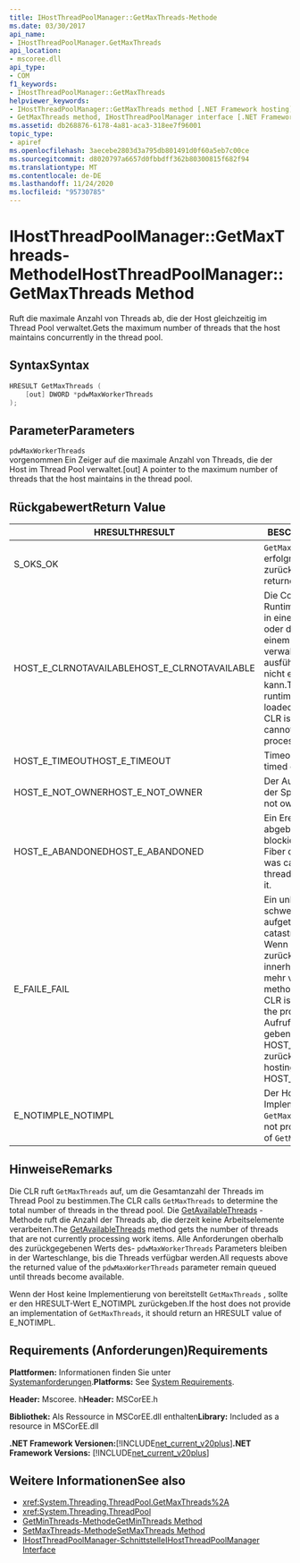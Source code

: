 ```yaml
---
title: IHostThreadPoolManager::GetMaxThreads-Methode
ms.date: 03/30/2017
api_name:
- IHostThreadPoolManager.GetMaxThreads
api_location:
- mscoree.dll
api_type:
- COM
f1_keywords:
- IHostThreadPoolManager::GetMaxThreads
helpviewer_keywords:
- IHostThreadPoolManager::GetMaxThreads method [.NET Framework hosting]
- GetMaxThreads method, IHostThreadPoolManager interface [.NET Framework hosting]
ms.assetid: db268876-6178-4a81-aca3-318ee7f96001
topic_type:
- apiref
ms.openlocfilehash: 3aecebe2803d3a795db801491d0f60a5eb7c00ce
ms.sourcegitcommit: d8020797a6657d0fbbdff362b80300815f682f94
ms.translationtype: MT
ms.contentlocale: de-DE
ms.lasthandoff: 11/24/2020
ms.locfileid: "95730785"
---
```

# <a name="ihostthreadpoolmanagergetmaxthreads-method"></a><span data-ttu-id="b7b82-102">IHostThreadPoolManager::GetMaxThreads-Methode</span><span class="sxs-lookup"><span data-stu-id="b7b82-102">IHostThreadPoolManager::GetMaxThreads Method</span></span>

<span data-ttu-id="b7b82-103">Ruft die maximale Anzahl von Threads ab, die der Host gleichzeitig im Thread Pool verwaltet.</span><span class="sxs-lookup"><span data-stu-id="b7b82-103">Gets the maximum number of threads that the host maintains concurrently in the thread pool.</span></span>  
  
## <a name="syntax"></a><span data-ttu-id="b7b82-104">Syntax</span><span class="sxs-lookup"><span data-stu-id="b7b82-104">Syntax</span></span>  
  
```cpp  
HRESULT GetMaxThreads (  
    [out] DWORD *pdwMaxWorkerThreads  
);  
```  
  
## <a name="parameters"></a><span data-ttu-id="b7b82-105">Parameter</span><span class="sxs-lookup"><span data-stu-id="b7b82-105">Parameters</span></span>  

 `pdwMaxWorkerThreads`  
 <span data-ttu-id="b7b82-106">vorgenommen Ein Zeiger auf die maximale Anzahl von Threads, die der Host im Thread Pool verwaltet.</span><span class="sxs-lookup"><span data-stu-id="b7b82-106">[out] A pointer to the maximum number of threads that the host maintains in the thread pool.</span></span>  
  
## <a name="return-value"></a><span data-ttu-id="b7b82-107">Rückgabewert</span><span class="sxs-lookup"><span data-stu-id="b7b82-107">Return Value</span></span>  
  
|<span data-ttu-id="b7b82-108">HRESULT</span><span class="sxs-lookup"><span data-stu-id="b7b82-108">HRESULT</span></span>|<span data-ttu-id="b7b82-109">BESCHREIBUNG</span><span class="sxs-lookup"><span data-stu-id="b7b82-109">Description</span></span>|  
|-------------|-----------------|  
|<span data-ttu-id="b7b82-110">S_OK</span><span class="sxs-lookup"><span data-stu-id="b7b82-110">S_OK</span></span>|<span data-ttu-id="b7b82-111">`GetMaxThreads` wurde erfolgreich zurückgegeben.</span><span class="sxs-lookup"><span data-stu-id="b7b82-111">`GetMaxThreads` returned successfully.</span></span>|  
|<span data-ttu-id="b7b82-112">HOST_E_CLRNOTAVAILABLE</span><span class="sxs-lookup"><span data-stu-id="b7b82-112">HOST_E_CLRNOTAVAILABLE</span></span>|<span data-ttu-id="b7b82-113">Die Common Language Runtime (CLR () wurde nicht in einen Prozess geladen, oder die CLR befindet sich in einem Zustand, in dem Sie verwalteten Code nicht ausführen oder den-Befehl nicht erfolgreich verarbeiten kann.</span><span class="sxs-lookup"><span data-stu-id="b7b82-113">The common language runtime (CLR( has not been loaded into a process, or the CLR is in a state in which it cannot run managed code or process the call successfully.</span></span>|  
|<span data-ttu-id="b7b82-114">HOST_E_TIMEOUT</span><span class="sxs-lookup"><span data-stu-id="b7b82-114">HOST_E_TIMEOUT</span></span>|<span data-ttu-id="b7b82-115">Timeout des Aufrufes.</span><span class="sxs-lookup"><span data-stu-id="b7b82-115">The call timed out.</span></span>|  
|<span data-ttu-id="b7b82-116">HOST_E_NOT_OWNER</span><span class="sxs-lookup"><span data-stu-id="b7b82-116">HOST_E_NOT_OWNER</span></span>|<span data-ttu-id="b7b82-117">Der Aufrufer ist nicht Besitzer der Sperre.</span><span class="sxs-lookup"><span data-stu-id="b7b82-117">The caller does not own the lock.</span></span>|  
|<span data-ttu-id="b7b82-118">HOST_E_ABANDONED</span><span class="sxs-lookup"><span data-stu-id="b7b82-118">HOST_E_ABANDONED</span></span>|<span data-ttu-id="b7b82-119">Ein Ereignis wurde abgebrochen, während ein blockierter Thread oder eine Fiber darauf wartete.</span><span class="sxs-lookup"><span data-stu-id="b7b82-119">An event was canceled while a blocked thread or fiber was waiting on it.</span></span>|  
|<span data-ttu-id="b7b82-120">E_FAIL</span><span class="sxs-lookup"><span data-stu-id="b7b82-120">E_FAIL</span></span>|<span data-ttu-id="b7b82-121">Ein unbekannter schwerwiegender Fehler ist aufgetreten.</span><span class="sxs-lookup"><span data-stu-id="b7b82-121">An unknown catastrophic failure occurred.</span></span> <span data-ttu-id="b7b82-122">Wenn eine Methode E_FAIL zurückgibt, ist die CLR innerhalb des Prozesses nicht mehr verwendbar.</span><span class="sxs-lookup"><span data-stu-id="b7b82-122">When a method returns E_FAIL, the CLR is no longer usable within the process.</span></span> <span data-ttu-id="b7b82-123">Nachfolgende Aufrufe von Hostingmethoden geben HOST_E_CLRNOTAVAILABLE zurück.</span><span class="sxs-lookup"><span data-stu-id="b7b82-123">Subsequent calls to hosting methods return HOST_E_CLRNOTAVAILABLE.</span></span>|  
|<span data-ttu-id="b7b82-124">E_NOTIMPL</span><span class="sxs-lookup"><span data-stu-id="b7b82-124">E_NOTIMPL</span></span>|<span data-ttu-id="b7b82-125">Der Host stellt keine Implementierung von bereit `GetMaxThreads` .</span><span class="sxs-lookup"><span data-stu-id="b7b82-125">The host does not provide an implementation of `GetMaxThreads`.</span></span>|  
  
## <a name="remarks"></a><span data-ttu-id="b7b82-126">Hinweise</span><span class="sxs-lookup"><span data-stu-id="b7b82-126">Remarks</span></span>  

 <span data-ttu-id="b7b82-127">Die CLR ruft `GetMaxThreads` auf, um die Gesamtanzahl der Threads im Thread Pool zu bestimmen.</span><span class="sxs-lookup"><span data-stu-id="b7b82-127">The CLR calls `GetMaxThreads` to determine the total number of threads in the thread pool.</span></span> <span data-ttu-id="b7b82-128">Die [GetAvailableThreads](ihostthreadpoolmanager-getavailablethreads-method.md) -Methode ruft die Anzahl der Threads ab, die derzeit keine Arbeitselemente verarbeiten.</span><span class="sxs-lookup"><span data-stu-id="b7b82-128">The [GetAvailableThreads](ihostthreadpoolmanager-getavailablethreads-method.md) method gets the number of threads that are not currently processing work items.</span></span> <span data-ttu-id="b7b82-129">Alle Anforderungen oberhalb des zurückgegebenen Werts des- `pdwMaxWorkerThreads` Parameters bleiben in der Warteschlange, bis die Threads verfügbar werden.</span><span class="sxs-lookup"><span data-stu-id="b7b82-129">All requests above the returned value of the `pdwMaxWorkerThreads` parameter remain queued until threads become available.</span></span>  
  
 <span data-ttu-id="b7b82-130">Wenn der Host keine Implementierung von bereitstellt `GetMaxThreads` , sollte er den HRESULT-Wert E_NOTIMPL zurückgeben.</span><span class="sxs-lookup"><span data-stu-id="b7b82-130">If the host does not provide an implementation of `GetMaxThreads`, it should return an HRESULT value of E_NOTIMPL.</span></span>  
  
## <a name="requirements"></a><span data-ttu-id="b7b82-131">Requirements (Anforderungen)</span><span class="sxs-lookup"><span data-stu-id="b7b82-131">Requirements</span></span>  

 <span data-ttu-id="b7b82-132">**Plattformen:** Informationen finden Sie unter [Systemanforderungen](../../get-started/system-requirements.md).</span><span class="sxs-lookup"><span data-stu-id="b7b82-132">**Platforms:** See [System Requirements](../../get-started/system-requirements.md).</span></span>  
  
 <span data-ttu-id="b7b82-133">**Header:** Mscoree. h</span><span class="sxs-lookup"><span data-stu-id="b7b82-133">**Header:** MSCorEE.h</span></span>  
  
 <span data-ttu-id="b7b82-134">**Bibliothek:** Als Ressource in MSCorEE.dll enthalten</span><span class="sxs-lookup"><span data-stu-id="b7b82-134">**Library:** Included as a resource in MSCorEE.dll</span></span>  
  
 <span data-ttu-id="b7b82-135">**.NET Framework Versionen:**[!INCLUDE[net_current_v20plus](../../../../includes/net-current-v20plus-md.md)]</span><span class="sxs-lookup"><span data-stu-id="b7b82-135">**.NET Framework Versions:** [!INCLUDE[net_current_v20plus](../../../../includes/net-current-v20plus-md.md)]</span></span>  
  
## <a name="see-also"></a><span data-ttu-id="b7b82-136">Weitere Informationen</span><span class="sxs-lookup"><span data-stu-id="b7b82-136">See also</span></span>

- <xref:System.Threading.ThreadPool.GetMaxThreads%2A>
- <xref:System.Threading.ThreadPool>
- [<span data-ttu-id="b7b82-137">GetMinThreads-Methode</span><span class="sxs-lookup"><span data-stu-id="b7b82-137">GetMinThreads Method</span></span>](ihostthreadpoolmanager-getminthreads-method.md)
- [<span data-ttu-id="b7b82-138">SetMaxThreads-Methode</span><span class="sxs-lookup"><span data-stu-id="b7b82-138">SetMaxThreads Method</span></span>](ihostthreadpoolmanager-setmaxthreads-method.md)
- [<span data-ttu-id="b7b82-139">IHostThreadPoolManager-Schnittstelle</span><span class="sxs-lookup"><span data-stu-id="b7b82-139">IHostThreadPoolManager Interface</span></span>](ihostthreadpoolmanager-interface.md)

